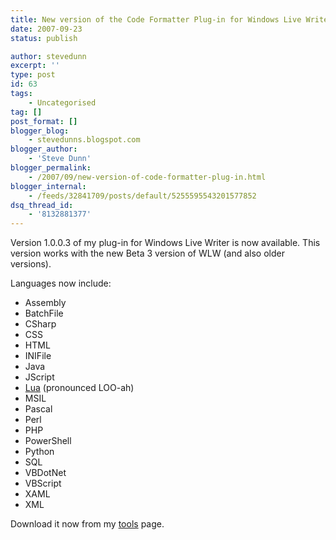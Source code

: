```yaml
---
title: New version of the Code Formatter Plug-in for Windows Live Writer.
date: 2007-09-23
status: publish

author: stevedunn
excerpt: ''
type: post
id: 63
tags:
    - Uncategorised
tag: []
post_format: []
blogger_blog:
    - stevedunns.blogspot.com
blogger_author:
    - 'Steve Dunn'
blogger_permalink:
    - /2007/09/new-version-of-code-formatter-plug-in.html
blogger_internal:
    - /feeds/32841709/posts/default/5255595543201577852
dsq_thread_id:
    - '8132881377'
---
```

Version 1.0.0.3 of my plug-in for Windows Live Writer is now available. This version works with the new Beta 3 version of WLW (and also older versions).

Languages now include:

- Assembly
- BatchFile
- CSharp
- CSS
- HTML
- INIFile
- Java
- JScript
- [Lua](http://www.lua.org/about.html) (pronounced LOO-ah)
- MSIL
- Pascal
- Perl
- PHP
- PowerShell
- Python
- SQL
- VBDotNet
- VBScript
- XAML
- XML

Download it now from my [tools](http://tools.dunnhq.com/) page.